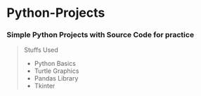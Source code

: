 # Python-Projects
### Simple Python Projects with Source Code for practice
> Stuffs Used
> - Python Basics
> - Turtle Graphics
> - Pandas Library
> - Tkinter
